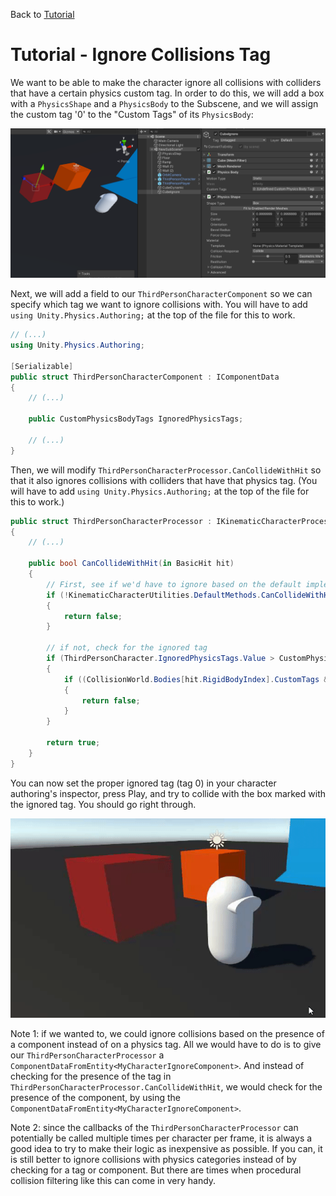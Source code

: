 Back to [Tutorial](../tutorial.md)

# Tutorial - Ignore Collisions Tag

We want to be able to make the character ignore all collisions with colliders that have a certain physics custom tag. In order to do this, we will add a box with a `PhysicsShape` and a `PhysicsBody` to the Subscene, and we will assign the custom tag '0' to the "Custom Tags" of its `PhysicsBody`:

![](../Images/tutorial_box_tag.png)

Next, we will add a field to our `ThirdPersonCharacterComponent` so we can specify which tag we want to ignore collisions with. You will have to add `using Unity.Physics.Authoring;` at the top of the file for this to work.

```cs
// (...)
using Unity.Physics.Authoring;

[Serializable]
public struct ThirdPersonCharacterComponent : IComponentData
{
    // (...)

    public CustomPhysicsBodyTags IgnoredPhysicsTags;

    // (...)
}
```

Then, we will modify `ThirdPersonCharacterProcessor.CanCollideWithHit` so that it also ignores collisions with colliders that have that physics tag. (You will have to add `using Unity.Physics.Authoring;` at the top of the file for this to work.)

```cs
public struct ThirdPersonCharacterProcessor : IKinematicCharacterProcessor
{
    // (...)

    public bool CanCollideWithHit(in BasicHit hit)
    {
        // First, see if we'd have to ignore based on the default implementation
        if (!KinematicCharacterUtilities.DefaultMethods.CanCollideWithHit(in hit, in CharacterBodyFromEntity))
        {
            return false;
        }

        // if not, check for the ignored tag
        if (ThirdPersonCharacter.IgnoredPhysicsTags.Value > CustomPhysicsBodyTags.Nothing.Value)
        {
            if ((CollisionWorld.Bodies[hit.RigidBodyIndex].CustomTags & ThirdPersonCharacter.IgnoredPhysicsTags.Value) > 0)
            {
                return false;
            }
        }

        return true;
    }
}
```

You can now set the proper ignored tag (tag 0) in your character authoring's inspector, press Play, and try to collide with the box marked with the ignored tag. You should go right through. 

![](../Images/tutorial_ignore_collisions.gif)


Note 1: if we wanted to, we could ignore collisions based on the presence of a component instead of on a physics tag. All we would have to do is to give our `ThirdPersonCharacterProcessor` a `ComponentDataFromEntity<MyCharacterIgnoreComponent>`. And instead of checking for the presence of the tag in `ThirdPersonCharacterProcessor.CanCollideWithHit`, we would check for the presence of the component, by using the `ComponentDataFromEntity<MyCharacterIgnoreComponent>`.

Note 2: since the callbacks of the `ThirdPersonCharacterProcessor` can potentially be called multiple times per character per frame, it is always a good idea to try to make their logic as inexpensive as possible. If you can, it is still better to ignore collisions with physics categories instead of by checking for a tag or component. But there are times when procedural collision filtering like this can come in very handy.